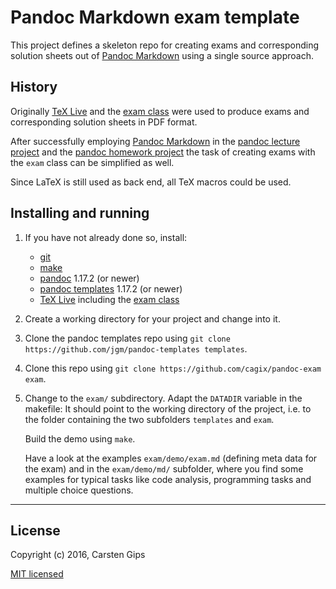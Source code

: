 Pandoc Markdown exam template
=============================

This project defines a skeleton repo for creating exams and corresponding
solution sheets out of [Pandoc Markdown](http://pandoc.org/MANUAL.html)
using a single source approach.


History
-------

Originally [TeX Live](https://www.tug.org/texlive/) and the
[exam class](https://www.ctan.org/pkg/exam) were used to produce
exams and corresponding solution sheets in PDF format.

After successfully employing [Pandoc Markdown](http://pandoc.org/MANUAL.html)
in the [pandoc lecture project](https://github.com/cagix/pandoc-lecture) and
the [pandoc homework project](https://github.com/cagix/pandoc-homework) the
task of creating exams with the `exam` class can be simplified as well.

Since LaTeX is still used as back end, all TeX macros could be used.


Installing and running
----------------------

1.  If you have not already done so, install:

    *   [git](https://git-scm.com/)
    *   [make](https://www.gnu.org/software/make/)
    *   [pandoc](http://pandoc.org/installing.html) 1.17.2 (or newer)
    *   [pandoc templates](https://github.com/jgm/pandoc-templates) 1.17.2 (or newer)
    *   [TeX Live](http://www.tug.org/texlive/) including the
        [exam class](https://www.ctan.org/pkg/exam)

2.  Create a working directory for your project and change into it.

3.  Clone the pandoc templates repo using `git clone https://github.com/jgm/pandoc-templates templates`.

4.  Clone this repo using `git clone https://github.com/cagix/pandoc-exam exam`.

5.  Change to the `exam/` subdirectory. Adapt the `DATADIR` variable in the
    makefile: It should point to the working directory of the project, i.e. to
    the folder containing the two subfolders `templates` and `exam`.

    Build the demo using `make`.

    Have a look at the examples `exam/demo/exam.md` (defining meta data for the
    exam) and in the `exam/demo/md/` subfolder, where you find some examples
    for typical tasks like code analysis, programming tasks and multiple choice
    questions.



---

License
-------

Copyright (c) 2016, Carsten Gips

[MIT licensed](http://opensource.org/licenses/MIT)


